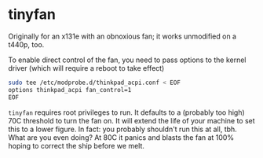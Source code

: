 # tinyfan

Originally for an x131e with an obnoxious fan; it works unmodified on a t440p, too.

To enable direct control of the fan, you need to pass options to the kernel driver (which will require a reboot to take effect)

```bash
sudo tee /etc/modprobe.d/thinkpad_acpi.conf < EOF
options thinkpad_acpi fan_control=1
EOF
```

`tinyfan` requires root privileges to run. It defaults to a (probably too high) 70C threshold to turn the fan on. It will extend the life of your machine to set this to a lower figure. In fact: you probably shouldn't run this at all, tbh. What are you even doing? At 80C it panics and blasts the fan at 100% hoping to correct the ship before we melt.
